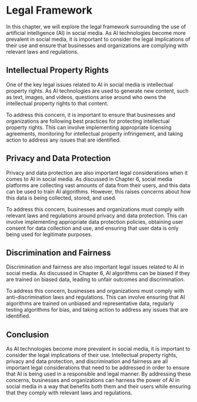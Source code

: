 Legal Framework
==================================================================================

In this chapter, we will explore the legal framework surrounding the use of artificial intelligence (AI) in social media. As AI technologies become more prevalent in social media, it is important to consider the legal implications of their use and ensure that businesses and organizations are complying with relevant laws and regulations.

Intellectual Property Rights
----------------------------

One of the key legal issues related to AI in social media is intellectual property rights. As AI technologies are used to generate new content, such as text, images, and videos, questions arise around who owns the intellectual property rights to that content.

To address this concern, it is important to ensure that businesses and organizations are following best practices for protecting intellectual property rights. This can involve implementing appropriate licensing agreements, monitoring for intellectual property infringement, and taking action to address any issues that are identified.

Privacy and Data Protection
---------------------------

Privacy and data protection are also important legal considerations when it comes to AI in social media. As discussed in Chapter 6, social media platforms are collecting vast amounts of data from their users, and this data can be used to train AI algorithms. However, this raises concerns about how this data is being collected, stored, and used.

To address this concern, businesses and organizations must comply with relevant laws and regulations around privacy and data protection. This can involve implementing appropriate data protection policies, obtaining user consent for data collection and use, and ensuring that user data is only being used for legitimate purposes.

Discrimination and Fairness
---------------------------

Discrimination and fairness are also important legal issues related to AI in social media. As discussed in Chapter 6, AI algorithms can be biased if they are trained on biased data, leading to unfair outcomes and discrimination.

To address this concern, businesses and organizations must comply with anti-discrimination laws and regulations. This can involve ensuring that AI algorithms are trained on unbiased and representative data, regularly testing algorithms for bias, and taking action to address any issues that are identified.

Conclusion
----------

As AI technologies become more prevalent in social media, it is important to consider the legal implications of their use. Intellectual property rights, privacy and data protection, and discrimination and fairness are all important legal considerations that need to be addressed in order to ensure that AI is being used in a responsible and legal manner. By addressing these concerns, businesses and organizations can harness the power of AI in social media in a way that benefits both them and their users while ensuring that they comply with relevant laws and regulations.
